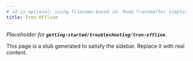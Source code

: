 ```yaml
---
# id is optional; using filename-based id. Keep frontmatter simple.
title: Tron Offline
---
```


_Placeholder for **`getting-started/troubleshooting/tron-offline`**._

This page is a stub generated to satisfy the sidebar.
Replace it with real content.
